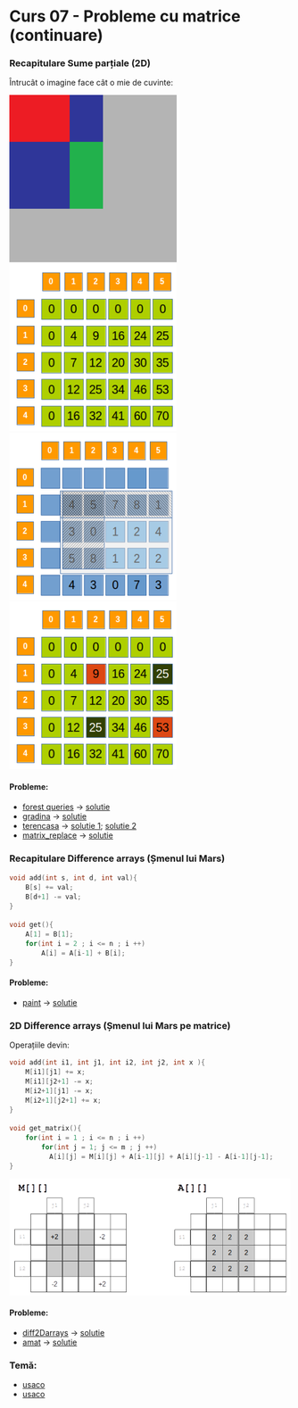 # Curs 07 - Probleme cu matrice (continuare)

### Recapitulare Sume parțiale (2D)

Întrucât o imagine face cât o mie de cuvinte:

<!-- | Image 1                           | Image 2       |
| --------------------------------- | ------------- |
| <img src="sp0.png" width="300" height="300"> | ![Description 2](sp1.png) |
| Image 3                           | Image 4       |
| ![Description 3](sp2.png)         | ![Description 4](sp3.png) | -->
<img src="https://raw.githubusercontent.com/Giulian617/Hai-la-olimpiada-2023-2024/main/09/resources/sp0.png" width="300" height="300">
<img src="https://raw.githubusercontent.com/Giulian617/Hai-la-olimpiada-2023-2024/main/09/resources/sp1.png" width="300" height="300">
<img src="https://raw.githubusercontent.com/Giulian617/Hai-la-olimpiada-2023-2024/main/09/resources/sp2.png" width="300" height="300">
<img src="https://raw.githubusercontent.com/Giulian617/Hai-la-olimpiada-2023-2024/main/09/resources/sp3.png" width="300" height="300">

#### Probleme:
* [forest queries](https://cses.fi/problemset/task/1652) -> [solutie](https://cses.fi/problemset/result/707149/)
* [gradina](https://www.pbinfo.ro/probleme/1515/gradina) -> [solutie](https://ideone.com/jFYvXj)
* [terencasa](https://www.pbinfo.ro/probleme/3472/terencasa) -> [solutie 1](https://ideone.com/jVmF3I); [solutie 2](https://ideone.com/hAauDD)
* [matrix_replace](https://www.pbinfo.ro/probleme/3632/matrix-replace) -> [solutie](https://ideone.com/LzHcG5)


### Recapitulare Difference arrays (Șmenul lui Mars)
```cpp
void add(int s, int d, int val){
    B[s] += val;
    B[d+1] -= val;
}

void get(){
    A[1] = B[1];
    for(int i = 2 ; i <= n ; i ++)
        A[i] = A[i-1] + B[i];
}

```

#### Probleme:
* [paint](https://www.pbinfo.ro/probleme/1233/paint/) -> [solutie](https://ideone.com/rVlrmF)

### 2D Difference arrays (Șmenul lui Mars pe matrice)

Operațiile devin:

```cpp
void add(int i1, int j1, int i2, int j2, int x ){
    M[i1][j1] += x;
    M[i1][j2+1] -= x;
    M[i2+1][j1] -= x;
    M[i2+1][j2+1] += x;
}

void get_matrix(){
    for(int i = 1 ; i <= n ; i ++)
        for(int j = 1; j <= m ; j ++)
          A[i][j] = M[i][j] + A[i-1][j] + A[i][j-1] - A[i-1][j-1];
}
```

<img src="https://raw.githubusercontent.com/Giulian617/Hai-la-olimpiada-2023-2024/main/09/resources/mars2d.png" >

#### Probleme:
* [diff2Darrays](https://www.pbinfo.ro/probleme/3903/diff2darrays) -> [solutie](https://ideone.com/Al5jOl)
* [amat](https://kilonova.ro/problems/1544) -> [solutie](https://kilonova.ro/submissions/156730)

### Temă:
* [usaco](http://www.usaco.org/index.php?page=viewproblem2&cpid=919)
* [usaco](http://www.usaco.org/index.php?page=viewproblem2&cpid=1063)
